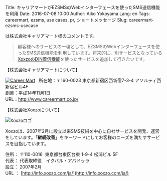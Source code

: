 Title: キャリアマートがEZSMSのWebインターフェースを使ったSMS送信機能を利用
Date: 2016-07-08 10:00
Author: Aiko Yokoyama
Lang: en
Tags: careermart, ezsms, use cases, pr, ショートメッセージ
Slug: careermart-ezsms-usecase

は株式会社キャリアマート様のコメントです。

> 顧客様へのサービスの一環として、EZSMSのWebインターフェースを使ったSMS送信機能を利用しています。将来的に、別サービスとなっている[XoxzoのDIN着信機能](https://www.xoxzo.com/ja/about/dial-in-api/)を使ったサービスを追加して行きたいです。

【株式会社キャリアマートについて】

[![Career Mart]({filename}/images/client-logos/career-mart-logo.jpg)](http://www.careermart.co.jp/)
 
所在地：〒160-0023 東京都新宿区西新宿7-3-4 アソルティ西新宿ビル4F  
創業：平成14年11月1日  
URL：<http://www.careermart.co.jp/>

【株式会社Xoxzoについて】

![Xoxzoロゴ]({filename}/images/xoxzo-logo-02.png)

Xoxzoは、2007年2月に設立以来SMS技術を中心に自社サービスを開発、運営をしています。「**継続改善**」をキーワードにしてお客様のニーズを満たすサービスを目指しています。

住所： 〒110-0016  東京都台東区台東 1-9-4 松浦ビル 5F  
代表： 代表取締役　イクバル・アバドゥラ  
設立： 2007年2月  
URL ： [http://info.xoxzo.com/ja/](http://info.xoxzo.com/ja/)

